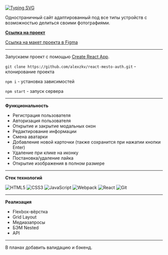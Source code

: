 [![Typing SVG](https://readme-typing-svg.herokuapp.com?font=Lora&size=35&color=808080&width=550&lines=React+App%3A+%D0%9C%D0%B5%D1%81%D1%82%D0%BE)](https://git.io/typing-svg)

Одностраничный сайт адаптированный под все типы устройств с возможностью делиться своими фотографиями.

**[Ссылка на проект](https://alexzkv.github.io/react-mesto-auth/)**

[Ссылка на макет проекта в Figma](https://www.figma.com/file/5H3gsn5lIGPwzBPby9jAOo/Sprint-14-RU?node-id=0%3A1)

***

Запускаем проект с помощью [Create React App](https://github.com/facebook/create-react-app ).

```git clone https://github.com/alexzkv/react-mesto-auth.git``` - клонирование проекта

```npm i``` - установка зависимостей

```npm start``` - запуск сервера

***

__Функциональность__
- Регистрация пользователя
- Авторизация пользователя
- Открытие и закрытие модальных окон
- Редактирование информации
- Смена аватарки
- Добавление новой карточки (также сохранится при нажатии кнопки Enter)
- Удаление при клике на иконку
- Постановка/удаление лайка
- Открытие изображения в полном размере

***

__Стек технологий__

![HTML5](https://img.shields.io/badge/html5-%23E34F26.svg?style=for-the-badge&logo=html5&logoColor=white) ![CSS3](https://img.shields.io/badge/css3-%231572B6.svg?style=for-the-badge&logo=css3&logoColor=white) ![JavaScript](https://img.shields.io/badge/javascript-%23323330.svg?style=for-the-badge&logo=javascript&logoColor=%23F7DF1E)	![Webpack](https://img.shields.io/badge/webpack-%238DD6F9.svg?style=for-the-badge&logo=webpack&logoColor=black)
![React](https://img.shields.io/badge/react-%2320232a.svg?style=for-the-badge&logo=react&logoColor=%2361DAFB) ![Git](https://img.shields.io/badge/git-%23F05033.svg?style=for-the-badge&logo=git&logoColor=white)

***

__Реализация__
- Flexbox-вёрстка
- Grid Layout
- Медиазапросы
- БЭМ Nested
- API

***

В планах добавить валидацию и бэкенд.
